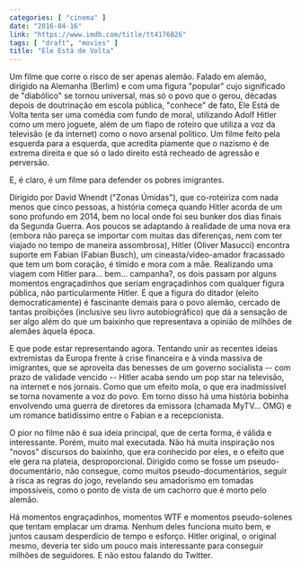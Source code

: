 ```yaml
---
categories: [ "cinema" ]
date: "2016-04-16"
link: "https://www.imdb.com/title/tt4176826"
tags: [ "draft", "movies" ]
title: "Ele Está de Volta"
---
```

Um filme que corre o risco de ser apenas alemão. Falado em alemão, dirigido na Alemanha (Berlim) e com uma figura "popular" cujo significado de "diabólico" se tornou universal, mas só o povo que o gerou, décadas depois de doutrinação em escola pública, "conhece" de fato, Ele Está de Volta tenta ser uma comédia com fundo de moral, utilizando Adolf Hitler como um mero joguete, além de um fiapo de roteiro que utiliza a voz da televisão (e da internet) como o novo arsenal político. Um filme feito pela esquerda para a esquerda, que acredita piamente que o nazismo é de extrema direita e que só o lado direito está recheado de agressão e perversão.

E, é claro, é um filme para defender os pobres imigrantes.

Dirigido por David Wnendt ("Zonas Úmidas"), que co-roteiriza com nada menos que cinco pessoas, a história começa quando Hitler acorda de um sono profundo em 2014, bem no local onde foi seu bunker dos dias finais da Segunda Guerra. Aos poucos se adaptando à realidade de uma nova era (embora não pareça se importar com muitas das diferenças, nem com ter viajado no tempo de maneira assombrosa), Hitler (Oliver Masucci) encontra suporte em Fabian (Fabian Busch), um cineasta/video-amador fracassado que tem um bom coração, é tímido e mora com a mãe. Realizando uma viagem com Hitler para... bem... campanha?, os dois passam por alguns momentos engraçadinhos que seriam engraçadinhos com qualquer figura pública, não particularmente Hitler. É que a figura do ditador (eleito democraticamente) é fascinante demais para o povo alemão, cercado de tantas proibições (inclusive seu livro autobiográfico) que dá a sensação de ser algo além do que um baixinho que representava a opinião de milhões de alemães àquela época.

E que pode estar representando agora. Tentando unir as recentes ideias extremistas da Europa frente à crise financeira e à vinda massiva de imigrantes, que se aproveita das benesses de um governo socialista -- com prazo de validade vencido -- Hitler acaba sendo um pop star na televisão, na internet e nos jornais. Como que um efeito mola, o que era inadmissível se torna novamente a voz do povo. Em torno disso há uma história bobinha envolvendo uma guerra de diretores da emissora (chamada MyTV... OMG) e um romance batidíssimo entre o Fabian e a recepcionista.

O pior no filme não é sua ideia principal, que de certa forma, é válida e interessante. Porém, muito mal executada. Não há muita inspiração nos "novos" discursos do baixinho, que era conhecido por eles, e o efeito que ele gera na plateia, desproporcional. Dirigido como se fosse um pseudo-documentário, não consegue, como muitos pseudo-documentários, seguir à risca as regras do jogo, revelando seu amadorismo em tomadas impossíveis, como o ponto de vista de um cachorro que é morto pelo alemão.

Há momentos engraçadinhos, momentos WTF e momentos pseudo-solenes que tentam emplacar um drama. Nenhum deles funciona muito bem, e juntos causam desperdício de tempo e esforço. Hitler original, o original mesmo, deveria ter sido um pouco mais interessante para conseguir milhões de seguidores. E não estou falando do Twitter.

